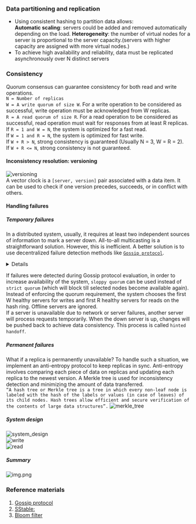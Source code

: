 ### Data partitioning and replication
* Using consistent hashing to partition data allows:  
  **Automatic scaling**: servers could be added and removed automatically depending on the load.
  **Heterogeneity**: the number of virtual nodes for a server is proportional to the server capacity.(servers with higher capacity are assigned with more virtual nodes.)
* To achieve high availability and reliability, data must be replicated asynchronously over N distinct servers
### Consistency
Quorum consensus can guarantee consistency for both read and write operations.  
`N = Number of replicas`  
`W = A write quorum of size W`. For a write operation to be considered as successful, write operation must be acknowledged from W replicas.  
`R = A read quorum of size R`. For a read operation to be considered as successful, read operation must wait for responses from at least R replicas.  
If `R = 1 and W = N`, the system is optimized for a fast read.  
If `W = 1 and R = N`, the system is optimized for fast write.  
If `W + R > N`, strong consistency is guaranteed (Usually N = 3, W = R = 2).  
If `W + R <= N`, strong consistency is not guaranteed.  

#### Inconsistency resolution: versioning  
![versioning](https://puml-demo.herokuapp.com/github/AndreiYu/systems_design/blob/master/key_value_store/versioning.puml)  
A vector clock is a `[server, version]` pair associated with a data item. It can be used to check if one version precedes, succeeds, or in conflict with others.  

#### Handling failures

##### Temporary failures
In a distributed system, usually, it requires at least two independent sources of information to mark a server down.
All-to-all multicasting is a straightforward solution. However, this is inefficient.
A better solution is to use decentralized failure detection methods like [`Gossip protocol`](https://martinfowler.com/articles/patterns-of-distributed-systems/gossip-dissemination.html).
<details>
Gossip protocol works in the following way:  

• Each node maintains a node membership list, which contains member IDs and heartbeat counters.  
• Each node periodically increments its heartbeat counter.  
• Each node periodically sends heartbeats to a set of random nodes, which in turn propagate to another set of nodes.  
• Once nodes receive heartbeats, membership list is updated to the latest info.  
• If the heartbeat has not increased for more than predefined periods, the member is considered as offline.  

The cluster node receiving the gossip message inspects the metadata it has and finds:    
* The values which are in the incoming message but not available in this node's state map  
* The values which it has but the incoming Gossip message does not have  

The higher version value is chosen when the node has the values present in the incoming message  
It then adds the missing values to its own state map. Whatever values were missing from the incoming message, are returned as a response.
The cluster node sending the Gossip message adds the values it gets from the gossip response to its own state.  
</details>

If failures were detected during Gossip protocol evaluation, in order to increase availability of the system, `sloppy quorum` can be used instead of `strict quorum` (which will block till selected nodes become available again).
Instead of enforcing the quorum requirement, the system chooses the first W healthy servers for writes and first R healthy servers for reads on the hash ring. Offline servers are ignored.  
If a server is unavailable due to network or server failures, another server will process  requests temporarily. When the down server is up, changes will be pushed back to achieve  data consistency. This process is called `hinted handoff`.

##### Permanent failures

What if a replica is permanently unavailable? To handle such a situation, we implement an anti-entropy protocol to keep replicas in sync. Anti-entropy involves comparing each piece of data on replicas and updating each replica to the newest version. A Merkle tree is used for inconsistency detection and minimizing the amount of data transferred.  
```“A hash tree or Merkle tree is a tree in which every non-leaf node is labeled with the hash of the labels or values (in case of leaves) of its child nodes. Hash trees allow efficient and secure verification of the contents of large data structures”.```
![merkle_tree](https://puml-demo.herokuapp.com/github/AndreiYu/systems_design/blob/master/key_value_store/merkle_tree.puml)

##### System design
![system_design](https://puml-demo.herokuapp.com/github/AndreiYu/systems_design/blob/master/key_value_store/high_level_design.puml)  
![write](https://puml-demo.herokuapp.com/github/AndreiYu/systems_design/blob/master/key_value_store/write.puml)  
![read](https://puml-demo.herokuapp.com/github/AndreiYu/systems_design/blob/master/key_value_store/read.puml)  

##### Summary
![img.png](img.png)

### Reference materials
1) [Gossip protocol](https://martinfowler.com/articles/patterns-of-distributed-systems/gossip-dissemination.html)
2) [SStable:](https://www.igvita.com/2012/02/06/sstable-and-log-structured-storage-leveldb/)
3) [Bloom filter](https://en.wikipedia.org/wiki/Bloom_filter)